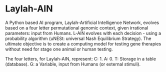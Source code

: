 # Laylah-AIN
A Python based AI program, Laylah-Artificial Intelligence Network, evolves based on a four letter permutational genomic context, given irrational parameters: input from Humans. L-AIN evolves with each decision - using a probability algorithm (uNESt: universal Nash Equilibrium Strategy). The ultimate objective is to create a computing model for testing gene therapies without need for stage one animal or human testing.

The four letters, for Laylah-AIN, represent:
C: 1.
A: 0.
T: Storage in a table (database).
G: a Variable, input from Humans (or external stimuli).

